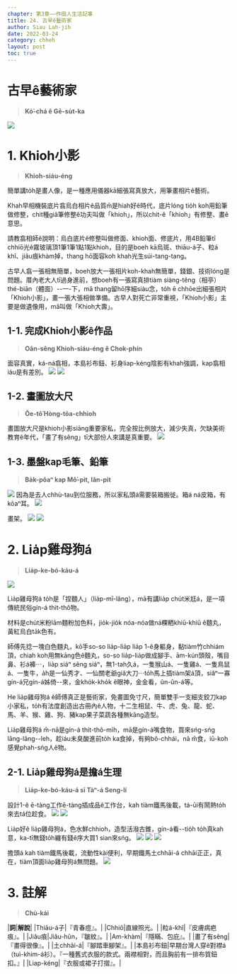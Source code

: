 ```yaml
---
chapter: 第3章——作田人生活記事
title: 24. 古早ê藝術家
author: Siau Lah-jih
date: 2022-03-24
category: chheh
layout: post
toc: true
---
```


# 古早ê藝術家
> **Kó͘-chá ê Gē-su̍t-ka**

![](../too5/17/17-4-7抾小影.jpg)

# 1. Khioh小影
> **Khioh-siáu-éng**

簡單講to̍h是畫人像，是一種應用儀器kā細張寫真放大，用筆畫相片ê藝術。

Khah早相機裝底片翕烏白相片ê品質m̄是hiah好ê時代，底片lóng tio̍h koh用鉛筆做修整，chit種giâ筆修整ê功夫叫做「khioh」，所以chit-ê「khioh」有修整、畫ê意思。

請教翕相師ê說明：烏白底片ê修整叫做修面、khioh面、修底片，用4B鉛筆tī chhiō光ê霧玻璃頂1筆1筆1點1點khioh，目的是boeh kā烏斑、thiāu-á子、粒á khî、jiâu痕khàm掉，thang hō͘面容koh khah光生súi-tang-tang。

古早人翕一張相無簡單，boeh放大一張相片koh-khah無簡單，錢銀、技術lóng是問題。厝內老大人tī過身進前，想boeh有一張寫真排tiàm siàng-têng（相亭）thé-biān（體面）--一-下，mā thang留hō͘序細siàu念，to̍h ē chhōe出細張相片「Khioh小影」，畫一張大張相做準備。古早人對死亡非常重視，「Khioh小影」主要是做遺像用，mā叫做「Khioh大壽」。

## 1-1. 完成Khioh小影ê作品
> **Oân-sêng Khioh-siáu-éng ê Chok-phín**

面容真實，ká-ná翕相，本島衫布鈕、衫身liap-kéng陰影有khah強調，kap翕相iáu是有差別。
![](../too5/17/17-4-1抾小影.jpg)
![](../too5/17/17-4-3抾小影.jpg)

## 1-2. 畫圖放大尺
> **Ōe-tô͘ Hòng-tōa-chhioh**

畫圖放大尺是khioh小影siāng重要家私，完全按比例放大，減少失真，欠缺美術教育ê年代，「畫了有sêng」tī大部份人來講是真重要。
![](../too5/17/17-4-2抾小影.jpg)


## 1-3. 墨盤kap毛筆、鉛筆
> **Ba̍k-pôaⁿ kap Mô͘-pit, Iân-pit**

![](../too5/17/17-4-4抾小影.jpg)
因為是去人chhù-tau到位服務，所以家私頭á需要裝箱搬徙。箱á ná皮箱，有kōaⁿ耳。
![](../too5/17/17-4-5抾小影.jpg)

畫架。
![](../too5/17/17-4-6抾小影.jpg)
![](../too5/17/17-4-7抾小影.jpg)

# 2. Lia̍p雞母狗á
> **Lia̍p-ke-bó-káu-á**

![](../too5/17/17-22-2捏雞母狗仔.jpg)

Lia̍p雞母狗á to̍h是「捏麵人」（lia̍p-mī-lâng），mā有講lia̍p chu̍t米尪á，是一項傳統民俗gín-á thit-thô物。

材料是chu̍t米粉lām麵粉加色料，jio̍k-jio̍k nóa-nóa做ná粿粞khiū-khiū ê麵丸，黃紅烏白ta̍k色有。

師傅先捻一塊白色麵丸，kō͘手so-so lia̍p-lia̍p lia̍p 1-ê身軀身，黏tiàm竹chhiám頂，chiah koh用無kāng色ê麵丸，so-so lia̍p-lia̍p做成腳手、ām-kún頭殼，嘴目鼻、衫á褲⋯，lia̍p siáⁿ sêng siáⁿ，無1-tah久á，一隻猴山á、一隻雞á、一隻鳥鼠á、一隻牛，a̍h是一仙秀才、一仙關老爺giâ大刀⋯to̍h馬上插tiàm架á頂，siâⁿ一寡gín-á兄gín-á姊倚--來，金kho̍k-kho̍k ê眼神，金金看，ûn-ûn-á等。

He lia̍p雞母狗á ê師傅真正是藝術家，免畫圖免寸尺，簡單雙手一支細支鉸刀kap小家私，to̍h有法度創造出古冊內ê人物，十二生相鼠、牛、虎、兔、龍、蛇、馬、羊、猴、雞、狗、豬kap果子菜蔬各種無kāng造型。

Lia̍p雞母狗á m̄-nā是gín-á thit-thô-mi̍h，mā是gín-á嘴食物，買來sńg-sńg lāng-lāng--leh，趁iáu未臭酸進前to̍h ka食掉，有夠bô-chhái，nā m̄食，iū-koh感覺phah-sńg人ê物。

## 2-1. Lia̍p雞母狗á是擔á生理
> **Lia̍p-ke-bó-káu-á sī Tàⁿ-á Seng-lí**

設計1-ê ē-tàng工作ē-tàng插成品ê工作台，kah tiàm鐵馬後載，tá-ūi有鬧熱to̍h來去tá位趁食。
![](../too5/17/17-22-1捏雞母狗仔.jpg)
![](../too5/17/17-22-3捏雞母狗仔.jpg)

Lia̍p好ê lia̍p雞母狗á，色水鮮chhioh，造型活潑古錐，gín-á看--tio̍h to̍h真kah意，ka-tī無錢to̍h纏有錢ê序大買1 sian來sńg。
![](../too5/17/17-22-4捏雞母狗仔.jpg)
![](../too5/17/17-22-5捏雞母狗仔.jpg)
![](../too5/17/17-22-6捏雞母狗仔.jpg)

擔頭á kah tiàm鐵馬後載，流動性kài便利，早期鐵馬土chhāi-á chhāi正正，真在，tiàm頂面lia̍p雞母狗á無問題。
![](../too5/17/17-22-7捏雞母狗仔.jpg)

# 3. 註解
> **Chù-kái**

|**詞**|**解說**|
|Thiāu-á子|『青春痘』。|
|Chhiō|直線照光。|
|粒á-khî|『皮膚病疤痕』。|
|Jiâu痕|Jiâu-hûn，『皺紋』。|
|Am-khàm|『隱瞞、包庇』。|
|畫了有sêng|『畫得很像』。|
|土chhāi-á|『腳踏車腳架』。|
|本島衫布鈕|早期台灣人穿ê對襟á（tuì-khim-á衫）。『一種舊式衣服的款式。兩襟相對，而且胸前有一排布質鈕扣。』|
|Liap-kéng|『衣服或裙子打摺』。|
